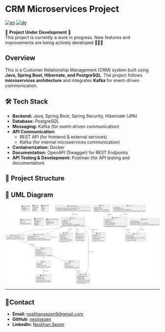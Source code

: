 # CRM Microservices Project

[![en](https://img.shields.io/badge/language-en-red.svg)](README.md)  [![de](https://img.shields.io/badge/language-de-blue.svg)](README.de.md)

🚧 **Project Under Development** 🚧  
This project is currently a work in progress. New features and improvements are being actively developed 👩🏻‍💻 

## Overview
This is a Customer Relationship Management (CRM) system built using **Java, Spring Boot, Hibernate, and PostgreSQL**. The project follows **microservices architecture** and integrates **Kafka** for event-driven communication.

## 🛠 Tech Stack
- **Backend:** Java, Spring Boot, Spring Security, Hibernate (JPA)
- **Database:** PostgreSQL
- **Messaging:** Kafka (for event-driven communication)
- **API Communication:**
  - REST API (for frontend & external services)
  - Kafka (for internal microservices communication)
- **Containerization:** Docker
- **Documentation:** OpenAPI (Swagger) for REST Endpoints
- **API Testing & Development:** Postman (for API testing and documentation)

## 📂 Project Structure
## 📍 UML Diagram
![CRM System UML](docs/uml-diagram.jpg)


---

## 📧Contact


- **Email:** neslihansezen9@gmail.com
- **GitHub:** [neslisezen](https://github.com/neslisezen)
- **LinkedIn:** [Neslihan Sezen](https://linkedin.com/in/neslihansezen)
